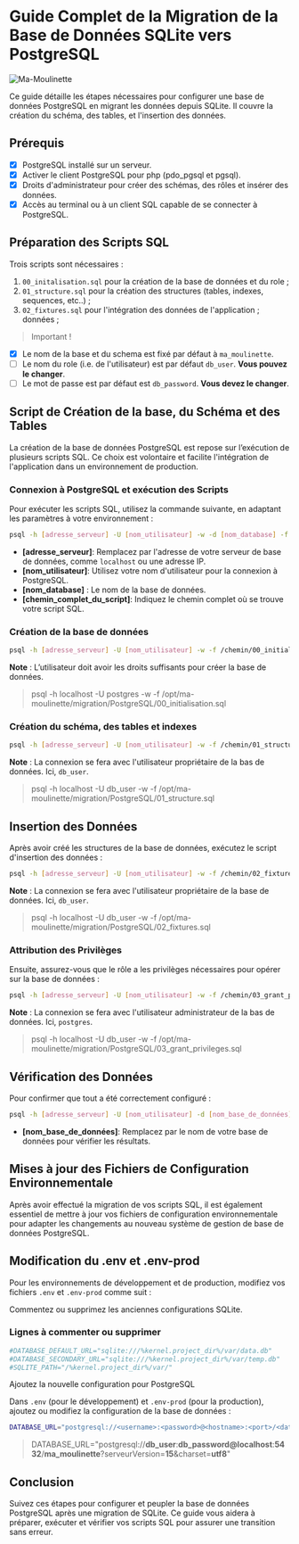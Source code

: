 # Guide Complet de la Migration de la Base de Données SQLite vers PostgreSQL

![Ma-Moulinette](/assets/images/home/home-000.jpg)

Ce guide détaille les étapes nécessaires pour configurer une base de données PostgreSQL en migrant les données depuis SQLite. Il couvre la création du schéma, des tables, et l'insertion des données.

## Prérequis

- [x] PostgreSQL installé sur un serveur.
- [x] Activer le client PostgreSQL pour php (pdo_pgsql et pgsql).
- [x] Droits d'administrateur pour créer des schémas, des rôles et insérer des données.
- [x] Accès au terminal ou à un client SQL capable de se connecter à PostgreSQL.

## Préparation des Scripts SQL

Trois scripts sont nécessaires :

1. `00_initalisation.sql` pour la création de la base de données et du role ;
2. `01_structure.sql` pour la création des structures (tables, indexes, sequences, etc..) ;
3. `02_fixtures.sql` pour l'intégration des données de l'application ;
données ;

> Important !

- [x] Le nom de la base et du schema est fixé par défaut à `ma_moulinette`.
- [ ] Le nom du role (i.e. de l'utilisateur) est par défaut `db_user`. **Vous pouvez le changer**.
- [ ] Le mot de passe est par défaut est `db_password`. **Vous devez le changer**.

## Script de Création de la base, du Schéma et des Tables

La création de la base de données PostgreSQL est repose sur l’exécution de plusieurs scripts SQL. Ce choix est volontaire et facilite l'intégration de l'application dans un environnement de production.

### Connexion à PostgreSQL et exécution des Scripts

Pour exécuter les scripts SQL, utilisez la commande suivante, en adaptant les paramètres à votre environnement :

```bash
psql -h [adresse_serveur] -U [nom_utilisateur] -w -d [nom_database] -f [chemin_complet_du_script]
```

- **[adresse_serveur]**: Remplacez par l'adresse de votre serveur de base de données, comme `localhost` ou une adresse IP.
- **[nom_utilisateur]**: Utilisez votre nom d'utilisateur pour la connexion à PostgreSQL.
- **[nom_database]** : Le nom de la base de données.
- **[chemin_complet_du_script]**: Indiquez le chemin complet où se trouve votre script SQL.

### Création de la base de données

```bash
psql -h [adresse_serveur] -U [nom_utilisateur] -w -f /chemin/00_initialisation.sql
```

**Note** : L’utilisateur doit avoir les droits suffisants pour créer la base de données.

> psql -h localhost -U postgres -w -f /opt/ma-moulinette/migration/PostgreSQL/00_initialisation.sql

### Création du schéma, des tables et indexes

```bash
psql -h [adresse_serveur] -U [nom_utilisateur] -w -f /chemin/01_structure.sql
```

**Note** : La connexion se fera avec l'utilisateur propriétaire de la bas de données. Ici, `db_user`.

> psql -h localhost -U db_user -w -f /opt/ma-moulinette/migration/PostgreSQL/01_structure.sql

## Insertion des Données

Après avoir créé les structures de la base de données, exécutez le script d'insertion des données :

```bash
psql -h [adresse_serveur] -U [nom_utilisateur] -w -f /chemin/02_fixtures.sql
```

**Note** : La connexion se fera avec l'utilisateur propriétaire de la base de données. Ici, `db_user`.

> psql -h localhost -U db_user -w -f /opt/ma-moulinette/migration/PostgreSQL/02_fixtures.sql

### Attribution des Privilèges

Ensuite, assurez-vous que le rôle a les privilèges nécessaires pour opérer sur la base de données :

```bash
psql -h [adresse_serveur] -U [nom_utilisateur] -w -f /chemin/03_grant_privileges.sql
```

**Note** : La connexion se fera avec l'utilisateur administrateur de la bas de données. Ici, `postgres`.

> psql -h localhost -U db_user -w -f /opt/ma-moulinette/migration/PostgreSQL/03_grant_privileges.sql

## Vérification des Données

Pour confirmer que tout a été correctement configuré :

```bash
psql -h [adresse_serveur] -U [nom_utilisateur] -d [nom_base_de_données] -c "SELECT * FROM nom_base_de_données.ma_moulinette;"
```

- **[nom_base_de_données]**: Remplacez par le nom de votre base de données pour vérifier les résultats.

## Mises à jour des Fichiers de Configuration Environnementale

Après avoir effectué la migration de vos scripts SQL, il est également essentiel de mettre à jour vos fichiers de configuration environnementale pour adapter les changements au nouveau système de gestion de base de données PostgreSQL.

## Modification du .env et .env-prod

Pour les environnements de développement et de production, modifiez vos fichiers `.env` et `.env-prod` comme suit :

Commentez ou supprimez les anciennes configurations SQLite.

### Lignes à commenter ou supprimer

```bash
#DATABASE_DEFAULT_URL="sqlite:///%kernel.project_dir%/var/data.db"
#DATABASE_SECONDARY_URL="sqlite:///%kernel.project_dir%/var/temp.db"
#SQLITE_PATH="/%kernel.project_dir%/var/"
```

Ajoutez la nouvelle configuration pour PostgreSQL

Dans `.env` (pour le développement) et `.env-prod` (pour la production), ajoutez ou modifiez la configuration de la base de données :

```bash
DATABASE_URL="postgresql://<username>:<password>@<hostname>:<port>/<database>?serverVersion=<server_version>&charset=utf8"
```

> DATABASE_URL="postgresql://**db_user**:**db_password@localhost**:**5432**/**ma_moulinette**?serveurVersion=**15**&charset=**utf8**"

## Conclusion

Suivez ces étapes pour configurer et peupler la base de données PostgreSQL après une migration de SQLite. Ce guide vous aidera à préparer, exécuter et vérifier vos scripts SQL pour assurer une transition sans erreur.
